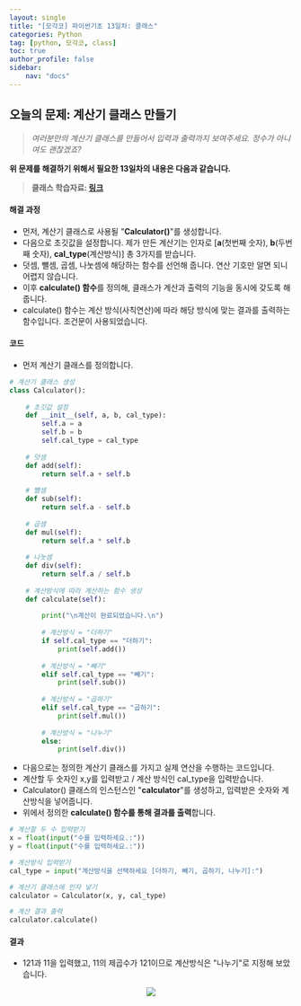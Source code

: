 ```yaml
---
layout: single
title: "[모각코] 파이썬기초 13일차: 클래스"
categories: Python
tag: [python, 모각코, class]
toc: true
author_profile: false
sidebar:
    nav: "docs"
---
```


  

  

## 오늘의 문제: 계산기 클래스 만들기

  

> *여러분만의 계산기 클래스를 만들어서 입력과 출력까지 보여주세요. 정수가 아니여도 괜찮겠죠?*

  

  

**위 문제를 해결하기 위해서 필요한 13일차의 내용은 다음과 같습니다.**

  

> **클래스 학습자료: [링크](https://codemate.kr/project/%ED%8C%8C%EC%9D%B4%EC%8D%AC-%EB%A9%94%EC%9D%B4%ED%8A%B8-%EA%B8%B0%EC%B4%88%ED%8E%B8/13-1.-%ED%81%B4%EB%9E%98%EC%8A%A4%EC%99%80-%EC%83%9D%EC%84%B1%EC%9E%90)**  

  

  

  

#### **해결 과정**

  

- 먼저, 계산기 클래스로 사용될 "**Calculator()**"를 생성합니다.
- 다음으로 초깃값을 설정합니다. 제가 만든 계산기는 인자로 [**a**(첫번째 숫자), **b**(두번째 숫자), **cal_type**(계산방식)] 총 3가지를 받습니다.
- 덧셈, 뺄셈, 곱셈, 나눗셈에 해당하는 함수를 선언해 줍니다. 연산 기호만 알면 되니 어렵지 않습니다.
- 이후 **calculate() 함수**를 정의해, 클래스가 계산과 출력의 기능을 동시에 갖도록 해줍니다.
- calculate() 함수는 계산 방식(사칙연산)에 따라 해당 방식에 맞는 결과를 출력하는 함수입니다. 조건문이 사용되었습니다.

  

  

  


#### **코드**

  

- 먼저 계산기 클래스를 정의합니다.

```python
# 계산기 클래스 생성
class Calculator():
    
    # 초깃값 설정
    def __init__(self, a, b, cal_type):
        self.a = a
        self.b = b
        self.cal_type = cal_type
        
    # 덧셈
    def add(self):
        return self.a + self.b
    
    # 뺄셈
    def sub(self):
        return self.a - self.b
    
    # 곱셈
    def mul(self):
        return self.a * self.b
    
    # 나눗셈
    def div(self):
        return self.a / self.b
    
    # 계산방식에 따라 계산하는 함수 생성
    def calculate(self):
        
        print("\n계산이 완료되었습니다.\n")
        
        # 계산방식 = "더하기"
        if self.cal_type == "더하기":
            print(self.add())
            
        # 계산방식 = "빼기"
        elif self.cal_type == "빼기":
            print(self.sub())
            
        # 계산방식 = "곱하기"
        elif self.cal_type == "곱하기":
            print(self.mul())
            
        # 계산방식 = "나누기"
        else:
            print(self.div())
```

  

  

  

- 다음으로는 정의한 계산기 클래스를 가지고 실제 연산을 수행하는 코드입니다.
- 계산할 두 숫자인 x,y를 입력받고 / 계산 방식인 cal_type을 입력받습니다.
- Calculator() 클래스의 인스턴스인 "**calculator**"를 생성하고, 입력받은 숫자와 계산방식을 넣어줍니다.
- 위에서 정의한 **calculate() 함수를 통해 결과를 출력**합니다.

```python
# 계산할 두 수 입력받기
x = float(input("수를 입력하세요.:"))
y = float(input("수를 입력하세요.:"))

# 계산방식 입력받기
cal_type = input("계산방식을 선택하세요 [더하기, 빼기, 곱하기, 나누기]:")

# 계산기 클래스에 인자 넣기
calculator = Calculator(x, y, cal_type)

# 계산 결과 출력
calculator.calculate()
```

  

  

  

#### **결과**

  

- 121과 11을 입력했고, 11의 제곱수가 121이므로 계산방식은 "나누기"로 지정해 보았습니다.






<center><img src="https://s3.ap-northeast-2.amazonaws.com/images.codemate.kr/images/seg3981/post/1645622952243/13%EC%9D%BC%EC%B0%A8.JPG"></center>